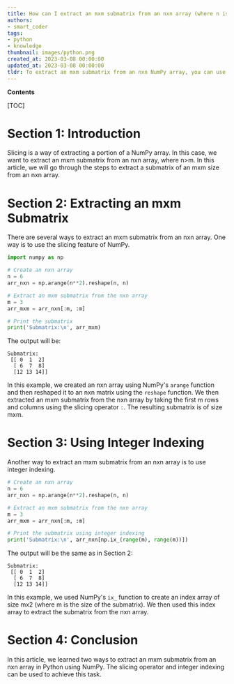 ```yaml
---
title: How can I extract an mxm submatrix from an nxn array (where n is greater than m) using numpy's array slicing method?
authors:
- smart_coder
tags:
- python
- knowledge
thumbnail: images/python.png
created_at: 2023-03-08 00:00:00
updated_at: 2023-03-08 00:00:00
tldr: To extract an mxm submatrix from an nxn NumPy array, you can use slicing with array[0m, 0m].
---
```


**Contents**

[TOC]

# Section 1: Introduction

Slicing is a way of extracting a portion of a NumPy array. In this case, we want to extract an mxm submatrix from an nxn array, where n>m. In this article, we will go through the steps to extract a submatrix of an mxm size from an nxn array.


# Section 2: Extracting an mxm Submatrix

There are several ways to extract an mxm submatrix from an nxn array. One way is to use the slicing feature of NumPy.


```python
import numpy as np

# Create an nxn array
n = 6
arr_nxn = np.arange(n**2).reshape(n, n)

# Extract an mxm submatrix from the nxn array
m = 3
arr_mxm = arr_nxn[:m, :m]

# Print the submatrix
print('Submatrix:\n', arr_mxm)
```

The output will be:

```
Submatrix:
 [[ 0  1  2]
  [ 6  7  8]
  [12 13 14]]
```

In this example, we created an nxn array using NumPy's `arange` function and then reshaped it to an nxn matrix using the `reshape` function. We then extracted an mxm submatrix from the nxn array by taking the first m rows and columns using the slicing operator `:`. The resulting submatrix is of size mxm.


# Section 3: Using Integer Indexing

Another way to extract an mxm submatrix from an nxn array is to use integer indexing.


```python
# Create an nxn array
n = 6
arr_nxn = np.arange(n**2).reshape(n, n)

# Extract an mxm submatrix from the nxn array
m = 3
arr_mxm = arr_nxn[:m, :m]

# Print the submatrix using integer indexing
print('Submatrix:\n', arr_nxn[np.ix_(range(m), range(m))])
```

The output will be the same as in Section 2:

```
Submatrix:
 [[ 0  1  2]
  [ 6  7  8]
  [12 13 14]]
```

In this example, we used NumPy's `ix_` function to create an index array of size mx2 (where m is the size of the submatrix). We then used this index array to extract the submatrix from the nxn array.


# Section 4: Conclusion

In this article, we learned two ways to extract an mxm submatrix from an nxn array in Python using NumPy. The slicing operator and integer indexing can be used to achieve this task.
